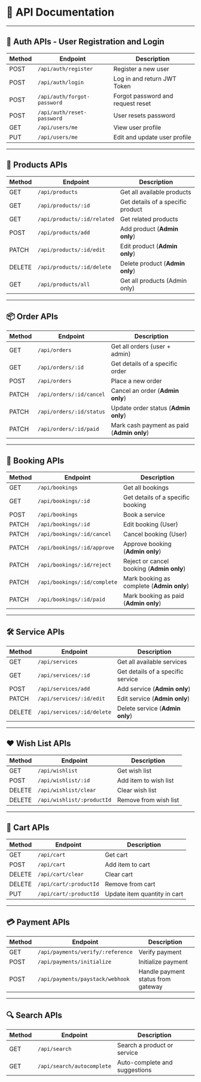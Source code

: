 # 📌 API Documentation

---

## 🔑 Auth APIs - User Registration and Login

| Method | Endpoint                   | Description                        |
|--------|-----------------------------|------------------------------------|
| POST   | `/api/auth/register`        | Register a new user                |
| POST   | `/api/auth/login`           | Log in and return JWT Token        |
| POST   | `/api/auth/forgot-password` | Forgot password and request reset  |
| POST   | `/api/auth/reset-password`  | User resets password               |
| GET    | `/api/users/me`             | View user profile                  |
| PUT    | `/api/users/me`             | Edit and update user profile       |

---

## 🛒 Products APIs

| Method | Endpoint                      | Description                          |
|--------|--------------------------------|--------------------------------------|
| GET    | `/api/products`                | Get all available products           |
| GET    | `/api/products/:id`            | Get details of a specific product    |
| GET    | `/api/products/:id/related`    | Get related products                 |
| POST   | `/api/products/add`            | Add product (**Admin only**)         |
| PATCH  | `/api/products/:id/edit`       | Edit product (**Admin only**)        |
| DELETE | `/api/products/:id/delete`     | Delete product (**Admin only**)      |
| GET    | `/api/products/all`            | Get all products (Admin only)          |

---

## 📦 Order APIs

| Method | Endpoint                        | Description                          |
|--------|---------------------------------|--------------------------------------|
| GET    | `/api/orders`                   | Get all orders (user + admin)        |
| GET    | `/api/orders/:id`               | Get details of a specific order      |
| POST   | `/api/orders`                   | Place a new order                    |
| PATCH  | `/api/orders/:id/cancel`        | Cancel an order (**Admin only**)     |
| PATCH  | `/api/orders/:id/status`        | Update order status (**Admin only**) |
| PATCH  | `/api/orders/:id/paid`          | Mark cash payment as paid  (**Admin only**) |
---

## 📅 Booking APIs

| Method | Endpoint                       | Description                          |
|--------|--------------------------------|--------------------------------------|
| GET    | `/api/bookings`                | Get all bookings                     |
| GET    | `/api/bookings/:id`            | Get details of a specific booking    |
| POST   | `/api/bookings`                | Book a service                       |
| PATCH  | `/api/bookings/:id`            | Edit booking (User)                  |
| PATCH  | `/api/bookings/:id/cancel`     | Cancel booking (User)                |
| PATCH  | `/api/bookings/:id/approve`    | Approve booking (**Admin only**)     |
| PATCH  | `/api/bookings/:id/reject`     | Reject or cancel booking (**Admin only**) |
| PATCH  | `/api/bookings/:id/complete`   | Mark booking as complete (**Admin only**) |
| PATCH  | `/api/bookings/:id/paid`       | Mark booking as paid (**Admin only**) |

---

## 🛠 Service APIs

| Method | Endpoint                     | Description                          |
|--------|------------------------------|--------------------------------------|
| GET    | `/api/services`              | Get all available services           |
| GET    | `/api/services/:id`          | Get details of a specific service    |
| POST   | `/api/services/add`          | Add service (**Admin only**)         |
| PATCH  | `/api/services/:id/edit`     | Edit service (**Admin only**)        |
| DELETE | `/api/services/:id/delete`   | Delete service (**Admin only**)      |

---

## ❤️ Wish List APIs

| Method | Endpoint                       | Description                          |
|--------|--------------------------------|--------------------------------------|
| GET    | `/api/wishlist`                | Get wish list                        |
| POST   | `/api/wishlist/:id`            | Add item to wish list                |
| DELETE | `/api/wishlist/clear`          | Clear wish list                      |
| DELETE | `/api/wishlist/:productId`     | Remove from wish list                |

---

## 🛒 Cart APIs

| Method | Endpoint                       | Description                          |
|--------|--------------------------------|--------------------------------------|
| GET    | `/api/cart`                    | Get cart                             |
| POST   | `/api/cart`                    | Add item to cart                     |
| DELETE | `/api/cart/clear`              | Clear cart                           |
| DELETE | `/api/cart/:productId`         | Remove from cart                     |
| PUT    | `/api/cart/:productId`         | Update item quantity in cart         |

---

## 💳 Payment APIs

| Method | Endpoint                             | Description                          |
|--------|--------------------------------------|--------------------------------------|
| GET    | `/api/payments/verify/:reference`    | Verify payment                       |
| POST   | `/api/payments/initialize`           | Initialize payment                   |
| POST   | `/api/payments/paystack/webhook`     | Handle payment status from gateway   |

---

## 🔍 Search APIs

| Method | Endpoint                  | Description                          |
|--------|---------------------------|--------------------------------------|
| GET    | `/api/search`             | Search a product or service          |
| GET    | `/api/search/autocomplete`| Auto-complete and suggestions        |
